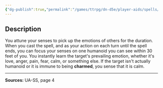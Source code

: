 ```yaml
---
{"dg-publish":true,"permalink":"/games/ttrpg/dn-d5e/player-aids/spells/level-1/sense-emotion-ua/","tags":["ttrpg/dnd/5e","verbal","somatic","concentration","spell"],"noteIcon":""}
---
```



## Description
You attune your senses to pick up the emotions of others for the duration.
When you cast the spell, and as your action on each turn until the spell ends, you can focus your senses on one humanoid you can see within 30 feet of you.
You instantly learn the target's prevailing emotion, whether it's love, anger, pain, fear, calm, or something else.
If the target isn't actually humanoid or it is immune to being **charmed**, you sense that it is calm.

---

**Sources:** UA-SS, page 4
